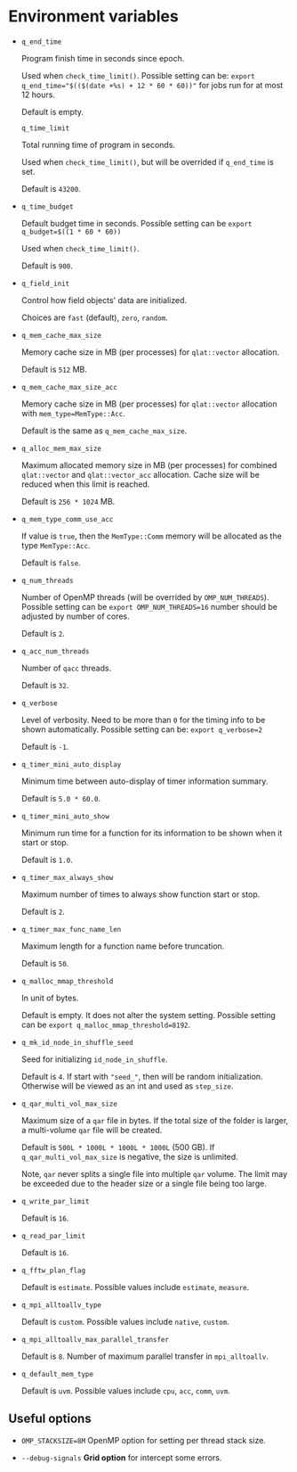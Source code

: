 # Environment variables

- `q_end_time`

  Program finish time in seconds since epoch.

  Used when `check_time_limit()`. Possible setting can be: `export q_end_time="$(($(date +%s) + 12 * 60 * 60))"` for jobs run for at most 12 hours.

  Default is empty.

  `q_time_limit`

  Total running time of program in seconds.

  Used when `check_time_limit()`, but will be overrided if `q_end_time` is set.

  Default is `43200`.

- `q_time_budget`

  Default budget time in seconds. Possible setting can be `export q_budget=$((1 * 60 * 60))`

  Used when `check_time_limit()`.

  Default is `900`.

- `q_field_init`

  Control how field objects' data are initialized.

  Choices are `fast` (default), `zero`, `random`.

- `q_mem_cache_max_size`

  Memory cache size in MB (per processes) for `qlat::vector` allocation.

  Default is `512` MB.

- `q_mem_cache_max_size_acc`

  Memory cache size in MB (per processes) for `qlat::vector` allocation with `mem_type=MemType::Acc`.

  Default is the same as `q_mem_cache_max_size`.

- `q_alloc_mem_max_size`

  Maximum allocated memory size in MB (per processes) for combined `qlat::vector` and `qlat::vector_acc` allocation. Cache size will be reduced when this limit is reached.

  Default is `256 * 1024` MB.

- `q_mem_type_comm_use_acc`

  If value is `true`, then the `MemType::Comm` memory will be allocated as the type `MemType::Acc`.

  Default is `false`.

- `q_num_threads`

  Number of OpenMP threads (will be overrided by `OMP_NUM_THREADS`). Possible setting can be `export OMP_NUM_THREADS=16` number should be adjusted by number of cores.

  Default is `2`.

- `q_acc_num_threads`

  Number of `qacc` threads.

  Default is `32`.

- `q_verbose`

  Level of verbosity. Need to be more than `0` for the timing info to be shown automatically. Possible setting can be: `export q_verbose=2`

  Default is `-1`.

- `q_timer_mini_auto_display`

  Minimum time between auto-display of timer information summary.

  Default is `5.0 * 60.0`.

- `q_timer_mini_auto_show`

  Minimum run time for a function for its information to be shown when it start or stop.

  Default is `1.0`.

- `q_timer_max_always_show`

  Maximum number of times to always show function start or stop.

  Default is `2`.

- `q_timer_max_func_name_len`

  Maximum length for a function name before truncation.

  Default is `50`.

- `q_malloc_mmap_threshold`

  In unit of bytes.

  Default is empty. It does not alter the system setting. Possible setting can be `export q_malloc_mmap_threshold=8192`.

- `q_mk_id_node_in_shuffle_seed`

  Seed for initializing `id_node_in_shuffle`.

  Default is `4`. If start with `"seed_"`, then will be random initialization. Otherwise will be viewed as an int and used as `step_size`.

- `q_qar_multi_vol_max_size`

  Maximum size of a `qar` file in bytes. If the total size of the folder is larger, a multi-volume `qar` file will be created.

  Default is `500L * 1000L * 1000L * 1000L` (500 GB). If `q_qar_multi_vol_max_size` is negative, the size is unlimited.

  Note, `qar` never splits a single file into multiple `qar` volume. The limit may be exceeded due to the header size or a single file being too large.

- `q_write_par_limit`

  Default is `16`.

- `q_read_par_limit`

  Default is `16`.

- `q_fftw_plan_flag`

  Default is `estimate`. Possible values include `estimate`, `measure`.

- `q_mpi_alltoallv_type`

  Default is `custom`. Possible values include `native`, `custom`.

- `q_mpi_alltoallv_max_parallel_transfer`

  Default is `8`. Number of maximum parallel transfer in `mpi_alltoallv`.

- `q_default_mem_type`

  Default is `uvm`. Possible values include `cpu`, `acc`, `comm`, `uvm`.

## Useful options

- `OMP_STACKSIZE=8M` OpenMP option for setting per thread stack size.

- `--debug-signals` **Grid option** for intercept some errors.
